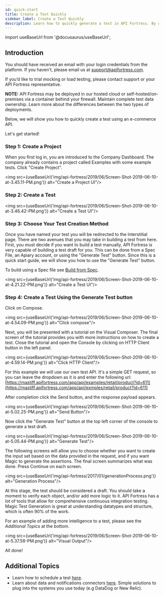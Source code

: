 ```yaml
---
id: quick-start
title: Create a Test Quickly
sidebar_label: Create a Test Quickly
description: Learn how to quickly generate a test in API Fortress. By using the payload from an API call or from a specification file.
---
```


import useBaseUrl from '@docusaurus/useBaseUrl';

## Introduction

You should have received an email with your login credentials from the platform. If you haven’t, please email us at [support@apifortress.com](mailto:support@apifortress.com).  
  
If you’d like to trial mocking or load testing, please contact support or your API Fortress representative.  
  
**NOTE:** API Fortress may be deployed in our hosted cloud or self-hosted/on-premises via a container behind your firewall. Maintain complete test data ownership. Learn more about the differences between the two types of deployments. 

Below, we will show you how to quickly create a test using an e-commerce API.

Let's get started!

### Step 1: Create a Project

When you first log in, you are introduced to the Company Dashboard. The company already contains a project called Examples with some example tests. Click "Create Project".

<img src={useBaseUrl('img/api-fortress/2019/06/Screen-Shot-2019-06-10-at-3.45.11-PM.png')} alt="Create a Project UI"/>

### Step 2: Create a Test

<img src={useBaseUrl('img/api-fortress/2019/06/Screen-Shot-2019-06-10-at-3.46.42-PM.png')} alt="Create a Test UI"/>

### Step 3: Choose Your Test Creation Method

Once you have named your test you will be redirected to the Interstitial page. There are two avenues that you may take in building a test from here. First, you must decide if you want to build a test manually, API Fortress is very capable of building a test draft for you. This can be done from a Spec File, an Apiary account, or using the "Generate Test" button. Since this is a quick start guide, we will show you how to use the "Generate Test" button. 

To build using a Spec file see [Build from Spec](/api-testing/quick-start/build-from-spec).

<img src={useBaseUrl('img/api-fortress/2019/06/Screen-Shot-2019-06-10-at-4.21.22-PM.png')} alt="Create a Test UI"/>

### Step 4: Create a Test Using the Generate Test button

Click on Compose.

<img src={useBaseUrl('img/api-fortress/2019/06/Screen-Shot-2019-06-10-at-4.54.09-PM.png')} alt="Click compose"/>

Next, you will be presented with a tutorial on the Visual Composer. The final screen of the tutorial provides you with more instructions on how to create a test. Close the tutorial and open the Console by clicking on HTTP Client button in the left panel.

<img src={useBaseUrl('img/api-fortress/2019/06/Screen-Shot-2019-06-10-at-4.59.14-PM.png')} alt="Click HTTP Client"/>

For this example we will use our own test API. It's a simple GET request, so you can leave the dropdown as it is and enter the following url:  
[https://mastiff.apifortress.com/app/api/examples/retail/product?id=611](https://mastiff.apifortress.com/app/api/exmples/retail/product?id=611)

After completion click the Send button, and the response payload appears.

<img src={useBaseUrl('img/api-fortress/2019/06/Screen-Shot-2019-06-10-at-5.02.25-PM.png')} alt="Send Button"/>

Now click the "Generate Test" button at the top left corner of the console to generate a test draft.

<img src={useBaseUrl('img/api-fortress/2019/06/Screen-Shot-2019-06-10-at-5.05.44-PM.png')} alt="Generate Test"/>

The following screens will allow you to choose whether you want to create the input set based on the data provided in the request, and if you want Magic to generate the assertions. The final screen summarizes what was done. Press Continue on each screen.

<img src={useBaseUrl('img/api-fortress/2017/01/generationProcess.png')} alt="Generation Process"/>

At this stage, the test should be considered a draft. You should take a moment to verify each object, and/or add more logic to it. API Fortress has a lot of tools that allow for comprehensive continuous integration testing. Magic Test Generation is great at understanding datatypes and structure, which is often 90% of the work. 

For an example of adding more intelligence to a test, please see the _Additional Topics_ at the bottom.

<img src={useBaseUrl('img/api-fortress/2019/06/Screen-Shot-2019-06-10-at-5.37.58-PM.png')} alt="Visual Output"/>

All done!

## Additional Topics

* Learn how to schedule a test [here](api-testing/quick-start/schedule-a-test).  
* Learn about data and notifications connectors [here](/api-testing/connectors-alert-groups/). Simple solutions to plug into the systems you use today (e.g DataDog or New Relic).

